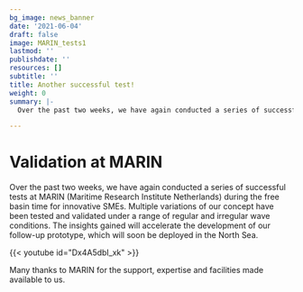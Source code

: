 ```yaml
---
bg_image: news_banner
date: '2021-06-04'
draft: false
image: MARIN_tests1
lastmod: ''
publishdate: ''
resources: []
subtitle: ''
title: Another successful test!
weight: 0
summary: |-
  Over the past two weeks, we have again conducted a series of successful tests at MARIN (Maritime Research Institute Netherlands) during the free basin time for innovative SMEs. The insights gained will accelerate the development of our follow-up prototype, which will soon be deployed in the North Sea.

---
```

# Validation at MARIN

Over the past two weeks, we have again conducted a series of successful tests at MARIN (Maritime Research Institute Netherlands) during the free basin time for innovative SMEs. Multiple variations of our concept have been tested and validated under a range of regular and irregular wave conditions. The insights gained will accelerate the development of our follow-up prototype, which will soon be deployed in the North Sea.

{{< youtube id="Dx4A5dbI_xk" >}}

Many thanks to MARIN for the support, expertise and facilities made available to us.	

